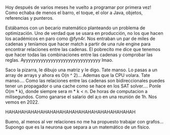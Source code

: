 Hoy después de varios meses he vuelto a programar por primera vez! Como echaba de menos el barro, el toque, el olor a Java, objetos, referencias y punteros.

Estábamos con un becario matemático planteando un problema de optimización. Uno de verdad que se usara en producción, no los que hacen los académicos en paro como @fyn4r. Nos entraban un par de miles de cadenas y teníamos que hacer match a partir de una rule engine para encontrar relaciones entre las cadenas. El pobrecito me dice que tenemos que hacer todas las combinaciones entre las cadenas y comprobar las reglas. Ayyyyyyyyyyyyyyyyyyyyyyyyyyyyyyy lmao.

Saco la pizarra, le dibujo una matriz y le digo. Tate manso. Lo pasas a un array de arrays y ahora es O(n ^ 2)... Ademas que la CPU volara. Tate manso.... Como las relaciones entre las cadenas son bidireccionales puedes tener un propagador o una cache como se hace en los SAT solver.... Ponle O(m * k), donde siempre sera m * k < n. De horas de computacion a milisegundos. Como ganarse el salario del a;o en una reunión de 1h. Nos vemos en 2022.

HAHAHAHAHAHAHAHAHAHAHAHAHAHAHAHAHAHAHAHAH

Bueno, al menos al ver relaciones no me ha propuesto trabajar con grafos... Supongo que es la neurona que separa a un matemático de un físico.
